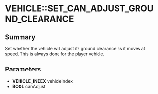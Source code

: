 # VEHICLE::SET_CAN_ADJUST_GROUND_CLEARANCE

## Summary
Set whether the vehicle will adjust its ground clearance as it moves at speed. This is always done for the player vehicle.

## Parameters
* **VEHICLE_INDEX** vehicleIndex
* **BOOL** canAdjust